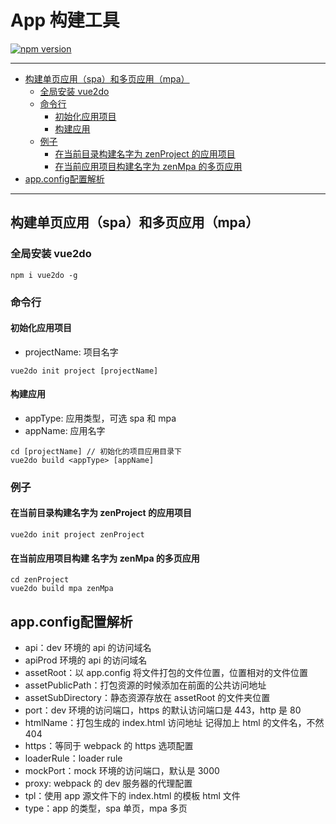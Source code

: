 # App 构建工具

[![npm version](https://badge.fury.io/js/%40vue2do%2Fapp.svg)](https://badge.fury.io/js/%40vue2do%2Fapp)

---

- [构建单页应用（spa）和多页应用（mpa）](#构建单页应用（spa）和多页应用（mpa）)
  - [全局安装 vue2do](#全局安装-vue2do)
  - [命令行](#命令行)
    - [初始化应用项目](#初始化应用项目)
    - [构建应用](#构建应用)
  - [例子](#例子)
    - [在当前目录构建名字为 zenProject 的应用项目](#在当前目录构建名字为-zenProject-的应用项目)
    - [在当前应用项目构建名字为 zenMpa 的多页应用](#在当前应用项目构建名字为-zenMpa-的多页应用)
- [app.config配置解析](#app.config配置解析)

---

## 构建单页应用（spa）和多页应用（mpa）

### 全局安装 vue2do

```shell
npm i vue2do -g
```

### 命令行

#### 初始化应用项目

- projectName: 项目名字

```shell
vue2do init project [projectName]
```

#### 构建应用

- appType: 应用类型，可选 spa 和 mpa
- appName: 应用名字

```shell
cd [projectName] // 初始化的项目应用目录下
vue2do build <appType> [appName]
```

### 例子

#### 在当前目录构建名字为 zenProject 的应用项目

```shell
vue2do init project zenProject
```

#### 在当前应用项目构建 名字为 zenMpa 的多页应用

```shell
cd zenProject
vue2do build mpa zenMpa
```

## app.config配置解析

- api：dev 环境的 api 的访问域名
- apiProd 环境的 api 的访问域名
- assetRoot：以 app.config 将文件打包的文件位置，位置相对的文件位置
- assetPublicPath：打包资源的时候添加在前面的公共访问地址
- assetSubDirectory：静态资源存放在 assetRoot 的文件夹位置
- port：dev 环境的访问端口，https 的默认访问端口是 443，http 是 80
- htmlName：打包生成的 index.html 访问地址 记得加上 html 的文件名，不然 404
- https：等同于 webpack 的 https 选项配置
- loaderRule：loader rule
- mockPort：mock 环境的访问端口，默认是 3000
- proxy: webpack 的 dev 服务器的代理配置
- tpl：使用 app 源文件下的 index.html 的模板 html 文件
- type：app 的类型，spa 单页，mpa 多页
